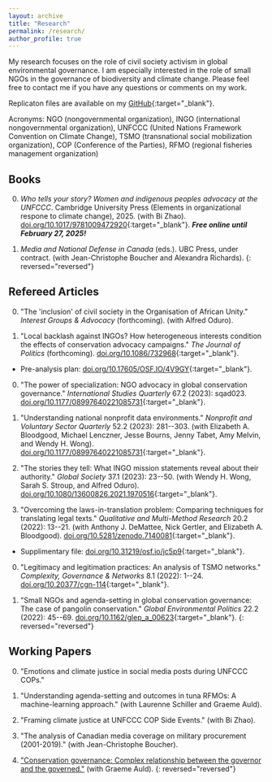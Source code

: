 ```yaml
---
layout: archive
title: "Research"
permalink: /research/
author_profile: true
---
```


My research focuses on the role of civil society activism in global environmental governance. I am especially interested in the role of small NGOs in the governance of biodiversity and climate change. Please feel free to contact me if you have any questions or comments on my work.

Replicaton files are available on my [GitHub](https://github.com/takumishibaike){:target="_blank"}.

Acronyms: NGO (nongovernmental organization), INGO (international nongovernmental organization), UNFCCC (United Nations Framework Convention on Climate Change), TSMO (transnational social mobilization organization), COP (Conference of the Parties), RFMO (regional fisheries management organization)

## Books

0. *Who tells your story? Women and indigenous peoples advocacy at the UNFCCC*. Cambridge University Press (Elements in organizational respone to climate change), 2025. (with Bi Zhao). [doi.org/10.1017/9781009472920](https://www.cambridge.org/core/elements/abs/who-tells-your-story/F3266F3D357726E4D60EBA02292B8716){:target="_blank"}. __*Free online until February 27, 2025!*__

0. *Media and National Defense in Canada* (eds.). UBC Press, under contract. (with Jean-Christophe Boucher and Alexandra Richards).
{: reversed="reversed"}

## Refereed Articles

0. "The 'inclusion' of civil society in the Organisation of African Unity." *Interest Groups & Advocacy* (forthcoming). (with Alfred Oduro).

0. "Local backlash against INGOs? How heterogeneous interests condition the effects of conservation advocacy campaigns." *The Journal of Politics* (forthcoming). [doi.org/10.1086/732968](https://doi.org/10.1086/732968){:target="_blank"}.
* Pre-analysis plan: [doi.org/10.17605/OSF.IO/4V9GY](https://doi.org/10.17605/OSF.IO/4V9GY){:target="_blank"}.

0. "The power of specialization: NGO advocacy in global conservation governance." *International Studies Quarterly* 67.2 (2023): sqad023. [doi.org/10.1177/08997640221085731](https://doi.org/10.1093/isq/sqad023){:target="_blank"}.

0. "Understanding national nonprofit data environments." *Nonprofit and Voluntary Sector Quarterly* 52.2 (2023): 281--303. (with Elizabeth A\. Bloodgood, Michael Lenczner, Jesse Bourns, Jenny Tabet, Amy Melvin, and Wendy H\. Wong). [doi.org/10.1177/08997640221085731](https://journals.sagepub.com/doi/10.1177/08997640221085731){:target="_blank"}.

0. "The stories they tell: What INGO mission statements reveal about their authority." *Global Society* 37.1 (2023): 23--50. (with Wendy H\. Wong, Sarah S\. Stroup, and Alfred Oduro). [doi.org/10.1080/13600826.2021.1970516](https://doi.org/10.1080/13600826.2021.1970516){:target="_blank"}.

0. "Overcoming the laws-in-translation problem: Comparing techniques for translating legal texts." *Qualitative and Multi-Method Research* 20.2 (2022): 13--21. (with Anthony J\. DeMattee, Nick Gertler, and Elizabeth A\. Bloodgood). [doi.org/10.5281/zenodo.7140081](https://doi.org/10.5281/zenodo.7140081){:target="_blank"}.
* Supplimentary file: [doi.org/10.31219/osf.io/jc5p9](https://doi.org/10.31219/osf.io/jc5p9){:target="_blank"}.

0. "Legitimacy and legitimation practices: An analysis of TSMO networks." *Complexity, Governance & Networks* 8.1 (2022): 1--24. [doi.org/10.20377/cgn-114](https://complexity-governance-networks.com/index.php/cgn/article/view/111){:target="_blank"}.

0. "Small NGOs and agenda-setting in global conservation governance: The case of pangolin conservation." *Global Environmental Politics* 22.2 (2022): 45--69. [doi.org/10.1162/glep_a_00623](https://doi.org/10.1162/glep_a_00623){:target="_blank"}.
{: reversed="reversed"}

## Working Papers

0. "Emotions and climate justice in social media posts during UNFCCC COPs."

0. "Understanding agenda-setting and outcomes in tuna RFMOs: A machine-learning approach." (with Laurenne Schiller and Graeme Auld).

0. "Framing climate justice at UNFCCC COP Side Events." (with Bi Zhao).

0. "The analysis of Canadian media coverage on military procurement (2001-2019)." (with Jean-Christophe Boucher).

0. ["Conservation governance: Complex relationship between the governor and the governed."](../research/paper7/) (with Graeme Auld).
{: reversed="reversed"}
